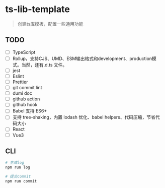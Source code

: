 # ts-lib-template

> 创建ts库模板，配置一些通用功能

## TODO

- [ ] TypeScript
- [ ] Rollup，支持CJS、UMD、ESM输出格式和development、production模式。当然，还有.d.ts 文件。
- [ ] jest
- [ ] Eslint
- [ ] Prettier
- [ ] git commit lint
- [ ] dumi doc
- [ ] github action
- [ ] github hook
- [ ] Babel 支持 ES6+
- [ ] 支持 tree-shaking，内置 lodash 优化、babel helpers、代码压缩，节省代码大小
- [ ] React
- [ ] Vue3

## CLI

```bash
# 生成log
npm run log

# 提交commit
npm run commit

```

